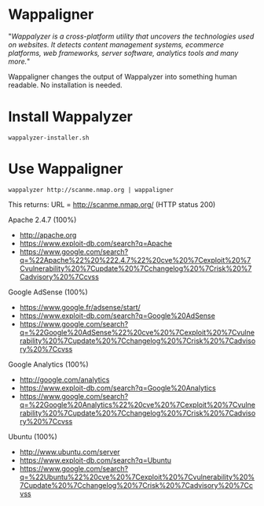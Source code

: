 # Wappaligner

"*Wappalyzer is a cross-platform utility that uncovers the technologies used on websites. It detects content management systems, ecommerce platforms, web frameworks, server software, analytics tools and many more.*"

Wappaligner changes the output of Wappalyzer into something human readable.
No installation is needed.

# Install Wappalyzer
`wappalyzer-installer.sh`

# Use Wappaligner
`wappalyzer http://scanme.nmap.org | wappaligner`

This returns:
URL = http://scanme.nmap.org/ (HTTP status 200)

Apache 2.4.7 (100%)

 - http://apache.org
 - https://www.exploit-db.com/search?q=Apache
 - https://www.google.com/search?q=%22Apache%22%20%222.4.7%22%20cve%20%7Cexploit%20%7Cvulnerability%20%7Cupdate%20%7Cchangelog%20%7Crisk%20%7Cadvisory%20%7Ccvss
 
Google AdSense (100%)

 - https://www.google.fr/adsense/start/
 - https://www.exploit-db.com/search?q=Google%20AdSense
 - https://www.google.com/search?q=%22Google%20AdSense%22%20cve%20%7Cexploit%20%7Cvulnerability%20%7Cupdate%20%7Cchangelog%20%7Crisk%20%7Cadvisory%20%7Ccvss
 
Google Analytics (100%)

 - http://google.com/analytics
 - https://www.exploit-db.com/search?q=Google%20Analytics
 - https://www.google.com/search?q=%22Google%20Analytics%22%20cve%20%7Cexploit%20%7Cvulnerability%20%7Cupdate%20%7Cchangelog%20%7Crisk%20%7Cadvisory%20%7Ccvss
 
Ubuntu (100%)

 - http://www.ubuntu.com/server
 - https://www.exploit-db.com/search?q=Ubuntu
 - https://www.google.com/search?q=%22Ubuntu%22%20cve%20%7Cexploit%20%7Cvulnerability%20%7Cupdate%20%7Cchangelog%20%7Crisk%20%7Cadvisory%20%7Ccvss
